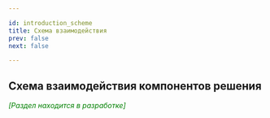 ```yaml
---

id: introduction_scheme
title: Схема взаимодействия
prev: false
next: false

---
```


<h2> Схема взаимодействия компонентов решения </h2> 

 
<font color="green">

*\[Раздел находится в разработке\]*

</font>
